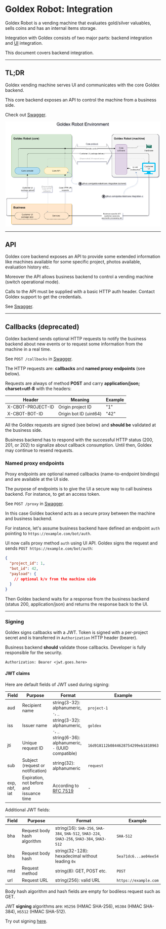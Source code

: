 # Goldex Robot: Integration

Goldex Robot is a vending machine that evaluates gold/silver valuables, sells coins and has an internal items storage.

Integration with Goldex consists of two major parts: backend integration and [UI](https://github.com/goldexrobot/core.integration.ui) integration.

This document covers backend integration.

---

## TL;DR

Goldex vending machine serves UI and communicates with the core Goldex backend.

This core backend exposes an API to control the machine from a business side.

Check out [Swagger](https://goldexrobot.github.io/core.integration.backend/).

![Goldex environment](/docs/images/goldex_env.png)

---

## API

Goldex core backend exposes an API to provide some extended information like machines available for some specific project, photos available, evaluation history etc.

Moreover the API allows business backend to control a vending machine (switch operational mode).

Calls to the API must be supplied with a basic HTTP auth header. Contact Goldex support to get the credentials.

See [Swagger](https://goldexrobot.github.io/core.integration.backend/#api-v1).

---

## Callbacks (deprecated)

Goldex backend sends optional HTTP requests to notify the business backend about new events or to request some information from the machine in a real time.

See `POST /callbacks` in [Swagger](https://goldexrobot.github.io/core.integration.backend/#api-v1).

The HTTP requests are: **callbacks** and **named proxy endpoints** (see below).

Requests are always of method **POST** and carry **application/json; charset=utf-8** with the headers:

| Header | Meaning | Example |
| --- | --- | --- |
| X-CBOT-PROJECT-ID | Origin project ID | "1" |
| X-CBOT-BOT-ID | Origin bot ID (uint64) | "42" |

All the Goldex requests are signed (see below) and **should be** validated at the business side.

Business backend has to respond with the successful HTTP status (200, 201, or 202) to signalize about callback consumption. Until then, Goldex may continue to resend requests.

### Named proxy endpoints

Proxy endpoints are optional named callbacks (name-to-endpoint bindings) and are available at the UI side.

The purpose of endpoints is to give the UI a secure way to call business backend. For instance, to get an access token.

See `POST /proxy` in [Swagger](https://goldexrobot.github.io/core.integration.backend/#api-v1).

In this case Goldex backend acts as a secure proxy between the machine and business backend.

For instance, let's assume business backend have defined an endpoint `auth` pointing to `https://example.com/bot/auth`.

UI now calls proxy method `auth` using UI API. Goldex signs the request and sends `POST https://example.com/bot/auth`:

```json
{
  "project_id": 1,
  "bot_id": 42,
  "payload": {
    // optional k/v from the machine side
  }
}
```

Then Goldex backend waits for a response from the business backend (status 200, application/json) and returns the response back to the UI.

---

### Signing

Goldex signs callbacks with a JWT. Token is signed with a per-project secret and is transferred in `Authorization` HTTP header (bearer).

Business backend **should** validate those callbacks. Developer is fully responsible for the security.

```text
Authorization: Bearer <jwt.goes.here>
```

#### JWT claims

Here are default fields of JWT used during signing:

| Field | Purpose | Format | Example |
| --- | --- | --- | --- |
| aud | Recipient name | string(3-32): alphanumeric, `-`, `_` | `project-1` |
| iss | Issuer name | string(3-32): alphanumeric, `-`, `_` | `goldex` |
| jti | Unique request ID | string(6-36): alphanumeric, `-` (UUID compatible) | `16d918112b0844628754299eb1810963` |
| sub | Subject (request or notification) | string(32): alphanumeric | `request` |
| exp, nbf, iat | Expiration, not before and issuance time | According to [RFC 7519](https://datatracker.ietf.org/doc/html/rfc7519#section-4.1.5) | - |

Additional JWT fields:

| Field | Purpose | Format | Example |
| --- | --- | --- | --- |
| bha | Request body hash algorithm | string(16): `SHA-256`, `SHA-384`, `SHA-512`, `SHA3-224`, `SHA3-256`, `SHA3-384`, `SHA3-512` | `SHA-512` |
| bhs | Request body hash | string(32-128): hexadecimal without leading `0x` | `5ea71dc6...ae04ee54` |
| mtd | Request method | string(8): GET, POST etc. | `POST` |
| url | Request URL | string(256): valid URL | `https://example.com` |

Body hash algorithm and hash fields are empty for bodiless request such as GET.

JWT **signing** algorithms are: `HS256` (HMAC SHA-256), `HS384` (HMAC SHA-384), `HS512` (HMAC SHA-512).

Try out signing [here](https://goldexrobot.github.io/core.integration.backend/signature/).
